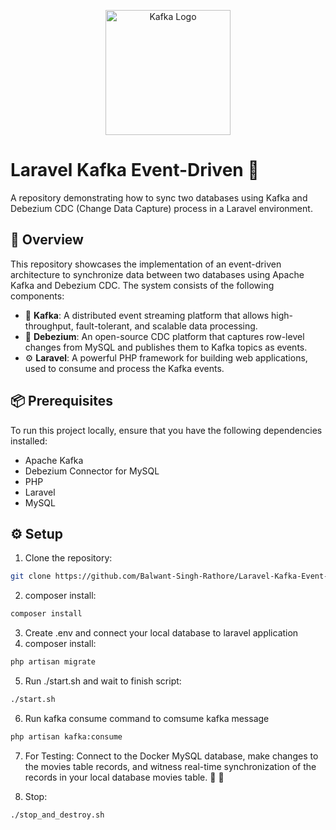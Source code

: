 <p align="center">
    <img src="https://blog.min.io/content/images/2021/09/1_kqpVTzo8b0e2oKdOjWQxZA.png" alt="Kafka Logo" width="200">
</p>

# Laravel Kafka Event-Driven 🚀

A repository demonstrating how to sync two databases using Kafka and Debezium CDC (Change Data Capture) process in a Laravel environment.

## 🌟 Overview

This repository showcases the implementation of an event-driven architecture to synchronize data between two databases using Apache Kafka and Debezium CDC. The system consists of the following components:

- 🚀 **Kafka**: A distributed event streaming platform that allows high-throughput, fault-tolerant, and scalable data processing.
- 🔀 **Debezium**: An open-source CDC platform that captures row-level changes from MySQL and publishes them to Kafka topics as events.
- ⚙️ **Laravel**: A powerful PHP framework for building web applications, used to consume and process the Kafka events.

## 📦 Prerequisites

To run this project locally, ensure that you have the following dependencies installed:

- Apache Kafka
- Debezium Connector for MySQL
- PHP
- Laravel
- MySQL

## ⚙️ Setup

1. Clone the repository:

```bash
git clone https://github.com/Balwant-Singh-Rathore/Laravel-Kafka-Event-Driven
```

2. composer install:

```bash
composer install
```

3. Create .env and connect your local database to laravel application
4. composer install:

```bash
php artisan migrate
```

5. Run ./start.sh and wait to finish script:

```bash
./start.sh
```

6. Run kafka consume command to comsume kafka message

```bash
php artisan kafka:consume
```

7. For Testing:
   Connect to the Docker MySQL database, make changes to the movies table records, and witness real-time synchronization
   of the records in your local database movies table. 🎉 🎉

9. Stop:
```bash
./stop_and_destroy.sh
```

